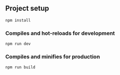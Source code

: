 ## Project setup
```
npm install
```

### Compiles and hot-reloads for development
```
npm run dev
```

### Compiles and minifies for production
```
npm run build
```
